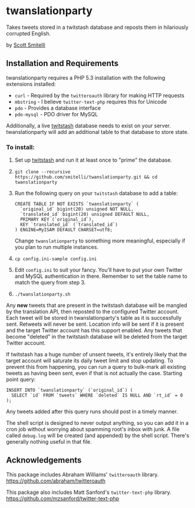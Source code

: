 twanslationparty
================

Takes tweets stored in a twitstash database and reposts them in hilariously
corrupted English.

by [Scott Smitelli](mailto:scott@smitelli.com)

Installation and Requirements
-----------------------------

twanslationparty requires a PHP 5.3 installation with the following extensions
installed:

*   `curl` - Required by the `twitteroauth` library for making HTTP requests
*   `mbstring` - I believe `twitter-text-php` requires this for Unicode
*   `pdo` - Provides a database interface
*   `pdo-mysql` - PDO driver for MySQL

Additionally, a live [twitstash](https://github.com/smitelli/twitstash) database
needs to exist on your server. twanslationparty will add an additional table to
that database to store state.

### To install:

1.  Set up [twitstash](https://github.com/smitelli/twitstash) and run it at
    least once to "prime" the database.

2.  `git clone --recursive https://github.com/smitelli/twanslationparty.git &&
    cd twanslationparty`

3.  Run the following query on your `twitstash` database to add a table:

        CREATE TABLE IF NOT EXISTS `twanslationparty` (
          `original_id` bigint(20) unsigned NOT NULL,
          `translated_id` bigint(20) unsigned DEFAULT NULL,
          PRIMARY KEY (`original_id`),
          KEY `translated_id` (`translated_id`)
        ) ENGINE=MyISAM DEFAULT CHARSET=utf8;

    Change `twanslationparty` to something more meaningful, especially if you
    plan to run multiple instances.

4.  `cp config.ini-sample config.ini`

5.  Edit `config.ini` to suit your fancy. You'll have to put your own Twitter
    and MySQL authentication in there. Remember to set the table name to match
    the query from step 3.

6.  `./twanslationparty.sh`

Any **new** tweets that are present in the twitstash database will be mangled by
the translation API, then reposted to the configured Twitter account. Each tweet
will be stored in twanslationparty's table as it is successfully sent. Retweets
will never be sent. Location info will be sent if it is present and the target
Twitter account has this support enabled. Any tweets that become "deleted" in
the twitstash database will be deleted from the target Twitter account.

If twitstash has a huge number of unsent tweets, it's entirely likely that the
target account will saturate its daily tweet limit and stop updating. To prevent
this from happening, you can run a query to bulk-mark all existing tweets as
having been sent, even if that is not actually the case. Starting point query:

    INSERT INTO `twanslationparty` (`original_id`) (
      SELECT `id` FROM `tweets` WHERE `deleted` IS NULL AND `rt_id` = 0
    );

Any tweets added after this query runs should post in a timely manner.

The shell script is designed to never output anything, so you can add it in a
cron job without worrying about spamming root's inbox with junk. A file called
`debug.log` will be created (and appended) by the shell script. There's
generally nothing useful in that file.

Acknowledgements
----------------

This package includes Abraham Williams' `twitteroauth` library.
<https://github.com/abraham/twitteroauth>

This package also includes Matt Sanford's `twitter-text-php` library.
<https://github.com/mzsanford/twitter-text-php>
